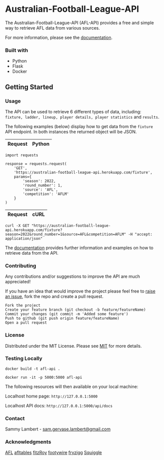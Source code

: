 # Australian-Football-League-API
The Australian-Football-League-API (AFL-API) provides a free and simple way to retrieve AFL data from various sources.

For more information, please see the [documentation](https://australian-football-league-api.herokuapp.com/api/docs).

### Built with
- Python
- Flask
- Docker

## Getting Started

### Usage

The API can be used to retrieve 6 different types of data, including: ```fixture, ladder, lineup, player details, player statistics``` and ```results```.


The following examples (below) display how to get data from the ```fixture``` API endpoint. In both instances the returned object will be JSON.

|Request|Python|
--- | --- |

```
import requests

response = requests.request(
    'GET',
    'https://australian-football-league-api.herokuapp.com/fixture',
    params={
        'season': 2022,
        'round_number': 1,
        'source': 'AFL',
        'competition': 'AFLM'
    }
)
```

|Request|cURL|
--- | --- |

```
curl -X GET "https://australian-football-league-api.herokuapp.com/fixture?season=2022&round_number=1&source=AFL&competition=AFLM" -H "accept: application/json"
```

The [documentation](https://australian-football-league-api.herokuapp.com/api/docs) provides further information and examples on how to retrieve data from the API.

### Contributing
Any contributions and/or suggestions to improve the API are much appreciated!

If you have an idea that would improve the project please feel free to [raise an issue](https://github.com/sglambert/australian-football-league-api/issues), fork the repo and create a pull request.

    Fork the project
    Create your feature branch (git checkout -b feature/featureName)
    Commit your changes (git commit -m 'Added some feature')
    Push to github (git push origin feature/featureName)
    Open a pull request

### License

Distributed under the MIT License. Please see [MIT](https://choosealicense.com/licenses/mit/) for more details.

### Testing Locally

```docker build -t afl-api .```

```docker run -it -p 5000:5000 afl-api```

The following resources will then available on your local machine:

Localhost home page: ```http://127.0.0.1:5000```

Localhost API docs: ```http://127.0.0.1:5000/api/docs```

### Contact
Sammy Lambert - sam.gervase.lambert@gmail.com

### Acknowledgments
[AFL](https://www.afl.com.au/)
[afltables](https://afltables.com/afl/afl_index.html)
[fitzRoy](https://github.com/jimmyday12/fitzRoy)
[footywire](https://www.footywire.com/)
[fryzigg](https://twitter.com/fryzigg?lang=en)
[Squiggle](https://api.squiggle.com.au/)
